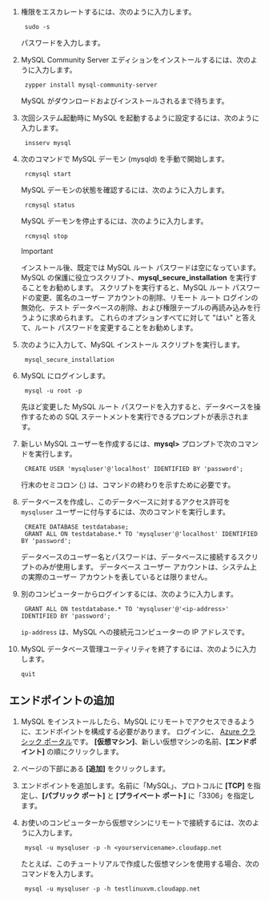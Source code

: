 
1. 権限をエスカレートするには、次のように入力します。
   
        sudo -s
   
    パスワードを入力します。
2. MySQL Community Server エディションをインストールするには、次のように入力します。
   
        zypper install mysql-community-server
   
    MySQL がダウンロードおよびインストールされるまで待ちます。
3. 次回システム起動時に MySQL を起動するように設定するには、次のように入力します。
   
        insserv mysql
4. 次のコマンドで MySQL デーモン (mysqld) を手動で開始します。
   
        rcmysql start
   
    MySQL デーモンの状態を確認するには、次のように入力します。
   
        rcmysql status
   
    MySQL デーモンを停止するには、次のように入力します。
   
        rcmysql stop
   
   > [!IMPORTANT]
   > インストール後、既定では MySQL ルート パスワードは空になっています。 MySQL の保護に役立つスクリプト、**mysql\_secure\_installation** を実行することをお勧めします。 スクリプトを実行すると、MySQL ルート パスワードの変更、匿名のユーザー アカウントの削除、リモート ルート ログインの無効化、テスト データベースの削除、および権限テーブルの再読み込みを行うように求められます。 これらのオプションすべてに対して "はい" と答えて、ルート パスワードを変更することをお勧めします。
   > 
   > 
5. 次のように入力して、MySQL インストール スクリプトを実行します。
   
        mysql_secure_installation
6. MySQL にログインします。
   
        mysql -u root -p
   
    先ほど変更した MySQL ルート パスワードを入力すると、データベースを操作するための SQL ステートメントを実行できるプロンプトが表示されます。
7. 新しい MySQL ユーザーを作成するには、**mysql>** プロンプトで次のコマンドを実行します。
   
        CREATE USER 'mysqluser'@'localhost' IDENTIFIED BY 'password';
   
    行末のセミコロン (;) は、コマンドの終わりを示すために必要です。
8. データベースを作成し、このデータベースに対するアクセス許可を `mysqluser` ユーザーに付与するには、次のコマンドを実行します。
   
        CREATE DATABASE testdatabase;
        GRANT ALL ON testdatabase.* TO 'mysqluser'@'localhost' IDENTIFIED BY 'password';
   
    データベースのユーザー名とパスワードは、データベースに接続するスクリプトのみが使用します。  データベース ユーザー アカウントは、システム上の実際のユーザー アカウントを表しているとは限りません。
9. 別のコンピューターからログインするには、次のように入力します。
   
        GRANT ALL ON testdatabase.* TO 'mysqluser'@'<ip-address>' IDENTIFIED BY 'password';
   
    `ip-address` は、MySQL への接続元コンピューターの IP アドレスです。
10. MySQL データベース管理ユーティリティを終了するには、次のように入力します。
    
        quit

## <a name="add-an-endpoint"></a>エンドポイントの追加
1. MySQL をインストールしたら、MySQL にリモートでアクセスできるように、エンドポイントを構成する必要があります。 ログインに、 [Azure クラシック ポータル][AzurePortal]です。 **[仮想マシン]**、新しい仮想マシンの名前、**[エンドポイント]** の順にクリックします。
2. ページの下部にある **[追加]** をクリックします。
3. エンドポイントを追加します。名前に「MySQL」、プロトコルに **[TCP]** を指定し、**[パブリック ポート]** と **[プライベート ポート]** に「3306」を指定します。
4. お使いのコンピューターから仮想マシンにリモートで接続するには、次のように入力します。
   
        mysql -u mysqluser -p -h <yourservicename>.cloudapp.net
   
    たとえば、このチュートリアルで作成した仮想マシンを使用する場合、次のコマンドを入力します。
   
        mysql -u mysqluser -p -h testlinuxvm.cloudapp.net

[MySQLDocs]: http://dev.mysql.com/doc/
[AzurePortal]: http://manage.windowsazure.com

[Image9]: ./media/install-and-run-mysql-on-opensuse-vm/LinuxVmAddEndpointMySQL.png
